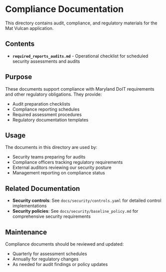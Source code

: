 # Compliance Documentation

This directory contains audit, compliance, and regulatory materials for the Mat Vulcan application.

## Contents

- **`required_reports_audits.md`** - Operational checklist for scheduled security assessments and audits

## Purpose

These documents support compliance with Maryland DoIT requirements and other regulatory obligations. They provide:

- Audit preparation checklists
- Compliance reporting schedules
- Required assessment procedures
- Regulatory documentation templates

## Usage

The documents in this directory are used by:

- Security teams preparing for audits
- Compliance officers tracking regulatory requirements
- External auditors reviewing our security posture
- Management reporting on compliance status

## Related Documentation

- **Security controls**: See `docs/security/controls.yaml` for detailed control implementations
- **Security policies**: See `docs/security/baseline_policy.md` for comprehensive security requirements

## Maintenance

Compliance documents should be reviewed and updated:
- Quarterly for assessment schedules
- Annually for regulatory changes
- As needed for audit findings or policy updates 